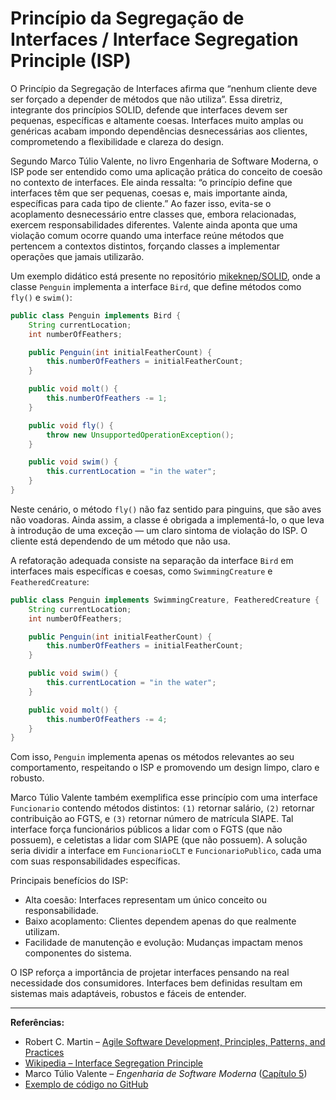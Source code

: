 # Princípio da Segregação de Interfaces / Interface Segregation Principle (ISP)

O Princípio da Segregação de Interfaces afirma que “nenhum cliente deve ser forçado a depender de métodos que não utiliza”. Essa diretriz, integrante dos princípios SOLID, defende que interfaces devem ser pequenas, específicas e altamente coesas. Interfaces muito amplas ou genéricas acabam impondo dependências desnecessárias aos clientes, comprometendo a flexibilidade e clareza do design.

Segundo Marco Túlio Valente, no livro Engenharia de Software Moderna, o ISP pode ser entendido como uma aplicação prática do conceito de coesão no contexto de interfaces. Ele ainda ressalta: “o princípio define que interfaces têm que ser pequenas, coesas e, mais importante ainda, específicas para cada tipo de cliente.” Ao fazer isso, evita-se o acoplamento desnecessário entre classes que, embora relacionadas, exercem responsabilidades diferentes. Valente ainda aponta que uma violação comum ocorre quando uma interface reúne métodos que pertencem a contextos distintos, forçando classes a implementar operações que jamais utilizarão.

Um exemplo didático está presente no repositório [mikeknep/SOLID](https://github.com/mikeknep/SOLID/blob/main/interface_segregation), onde a classe `Penguin` implementa a interface `Bird`, que define métodos como `fly()` e `swim()`:

```java
public class Penguin implements Bird {
    String currentLocation;
    int numberOfFeathers;

    public Penguin(int initialFeatherCount) {
        this.numberOfFeathers = initialFeatherCount;
    }

    public void molt() {
        this.numberOfFeathers -= 1;
    }

    public void fly() {
        throw new UnsupportedOperationException();
    }

    public void swim() {
        this.currentLocation = "in the water";
    }
}
```

Neste cenário, o método `fly()` não faz sentido para pinguins, que são aves não voadoras. Ainda assim, a classe é obrigada a implementá-lo, o que leva à introdução de uma exceção — um claro sintoma de violação do ISP. O cliente está dependendo de um método que não usa.

A refatoração adequada consiste na separação da interface `Bird` em interfaces mais específicas e coesas, como `SwimmingCreature` e `FeatheredCreature`:

```java
public class Penguin implements SwimmingCreature, FeatheredCreature {
    String currentLocation;
    int numberOfFeathers;

    public Penguin(int initialFeatherCount) {
        this.numberOfFeathers = initialFeatherCount;
    }

    public void swim() {
        this.currentLocation = "in the water";
    }

    public void molt() {
        this.numberOfFeathers -= 4;
    }
}
```

Com isso, `Penguin` implementa apenas os métodos relevantes ao seu comportamento, respeitando o ISP e promovendo um design limpo, claro e robusto.

Marco Túlio Valente também exemplifica esse princípio com uma interface `Funcionario` contendo métodos distintos: `(1)` retornar salário, `(2)` retornar contribuição ao FGTS, e `(3)` retornar número de matrícula SIAPE. Tal interface força funcionários públicos a lidar com o FGTS (que não possuem), e celetistas a lidar com SIAPE (que não possuem). A solução seria dividir a interface em `FuncionarioCLT` e `FuncionarioPublico`, cada uma com suas responsabilidades específicas.

Principais benefícios do ISP:

* Alta coesão: Interfaces representam um único conceito ou responsabilidade.
* Baixo acoplamento: Clientes dependem apenas do que realmente utilizam.
* Facilidade de manutenção e evolução: Mudanças impactam menos componentes do sistema.

O ISP reforça a importância de projetar interfaces pensando na real necessidade dos consumidores. Interfaces bem definidas resultam em sistemas mais adaptáveis, robustos e fáceis de entender.

---

**Referências:**

* Robert C. Martin – [Agile Software Development, Principles, Patterns, and Practices](https://dl.ebooksworld.ir/motoman/Pearson.Agile.Software.Development.Principles.Patterns.and.Practices.www.EBooksWorld.ir.pdf)
* [Wikipedia – Interface Segregation Principle](https://pt.wikipedia.org/wiki/Princ%C3%ADpio_da_segrega%C3%A7%C3%A3o_de_interface)
* Marco Túlio Valente – *Engenharia de Software Moderna* ([Capítulo 5](https://engsoftmoderna.info/cap5.html))
* [Exemplo de código no GitHub](https://github.com/mikeknep/SOLID/blob/main/interface_segregation/bad/src/Penguin.java)
